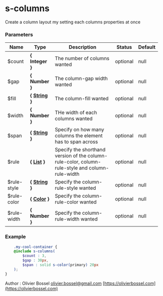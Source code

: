 # s-columns

Create a column layout my setting each columns properties at once


### Parameters
Name  |  Type  |  Description  |  Status  |  Default
------------  |  ------------  |  ------------  |  ------------  |  ------------
$count  |  **{ Integer }**  |  The number of columns wanted  |  optional  |  null
$gap  |  **{ Number }**  |  The column-gap width wanted  |  optional  |  null
$fill  |  **{ [String](http://www.sass-lang.com/documentation/file.SASS_REFERENCE.html#sass-script-strings) }**  |  The column-fill wanted  |  optional  |  null
$width  |  **{ Number }**  |  THe width of each columns wanted  |  optional  |  null
$span  |  **{ [String](http://www.sass-lang.com/documentation/file.SASS_REFERENCE.html#sass-script-strings) }**  |  Specify on how many columns the element has to span across  |  optional  |  null
$rule  |  **{ [List](http://www.sass-lang.com/documentation/file.SASS_REFERENCE.html#lists) }**  |  Specify the shorthand version of the column-rule-color, column-rule-style and column-rule-width  |  optional  |  null
$rule-style  |  **{ [String](http://www.sass-lang.com/documentation/file.SASS_REFERENCE.html#sass-script-strings) }**  |  Specify the column-rule-style wanted  |  optional  |  null
$rule-color  |  **{ [Color](http://www.sass-lang.com/documentation/file.SASS_REFERENCE.html#colors) }**  |  Specify the column-rule-color wanted  |  optional  |  null
$rule-width  |  **{ Number }**  |  Specify the column-rule-width wanted  |  optional  |  null

### Example
```scss
	.my-cool-container {
	@include s-columns(
		$count : 3,
		$gap : 30px,
		$span : solid s-color(primary) 20px
	);
}
```
Author : Olivier Bossel [olivier.bossel@gmail.com](mailto:olivier.bossel@gmail.com) [https://olivierbossel.com](https://olivierbossel.com)